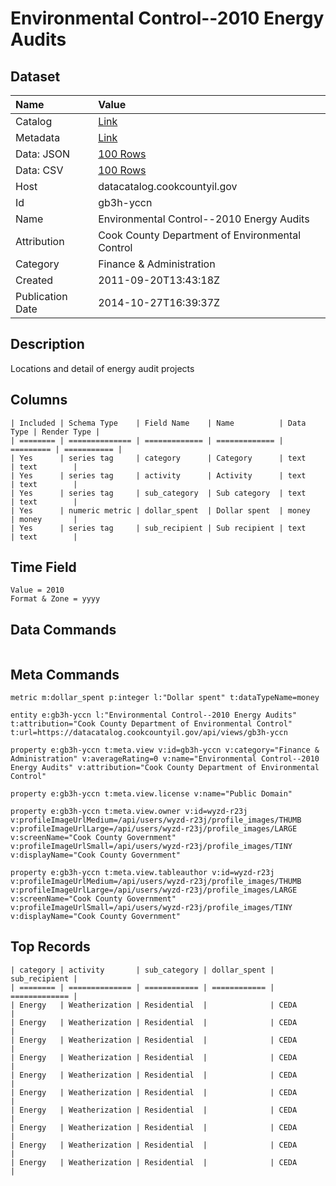# Environmental Control--2010 Energy Audits

## Dataset

| Name | Value |
| :--- | :---- |
| Catalog | [Link](https://catalog.data.gov/dataset/environmental-control-2010-energy-audits-34c16) |
| Metadata | [Link](https://datacatalog.cookcountyil.gov/api/views/gb3h-yccn) |
| Data: JSON | [100 Rows](https://datacatalog.cookcountyil.gov/api/views/gb3h-yccn/rows.json?max_rows=100) |
| Data: CSV | [100 Rows](https://datacatalog.cookcountyil.gov/api/views/gb3h-yccn/rows.csv?max_rows=100) |
| Host | datacatalog.cookcountyil.gov |
| Id | gb3h-yccn |
| Name | Environmental Control--2010 Energy Audits |
| Attribution | Cook County Department of Environmental Control |
| Category | Finance & Administration |
| Created | 2011-09-20T13:43:18Z |
| Publication Date | 2014-10-27T16:39:37Z |

## Description

Locations and detail of energy audit projects

## Columns

```ls
| Included | Schema Type    | Field Name    | Name          | Data Type | Render Type |
| ======== | ============== | ============= | ============= | ========= | =========== |
| Yes      | series tag     | category      | Category      | text      | text        |
| Yes      | series tag     | activity      | Activity      | text      | text        |
| Yes      | series tag     | sub_category  | Sub category  | text      | text        |
| Yes      | numeric metric | dollar_spent  | Dollar spent  | money     | money       |
| Yes      | series tag     | sub_recipient | Sub recipient | text      | text        |
```

## Time Field

```ls
Value = 2010
Format & Zone = yyyy
```

## Data Commands

```ls
```

## Meta Commands

```ls
metric m:dollar_spent p:integer l:"Dollar spent" t:dataTypeName=money

entity e:gb3h-yccn l:"Environmental Control--2010 Energy Audits" t:attribution="Cook County Department of Environmental Control" t:url=https://datacatalog.cookcountyil.gov/api/views/gb3h-yccn

property e:gb3h-yccn t:meta.view v:id=gb3h-yccn v:category="Finance & Administration" v:averageRating=0 v:name="Environmental Control--2010 Energy Audits" v:attribution="Cook County Department of Environmental Control"

property e:gb3h-yccn t:meta.view.license v:name="Public Domain"

property e:gb3h-yccn t:meta.view.owner v:id=wyzd-r23j v:profileImageUrlMedium=/api/users/wyzd-r23j/profile_images/THUMB v:profileImageUrlLarge=/api/users/wyzd-r23j/profile_images/LARGE v:screenName="Cook County Government" v:profileImageUrlSmall=/api/users/wyzd-r23j/profile_images/TINY v:displayName="Cook County Government"

property e:gb3h-yccn t:meta.view.tableauthor v:id=wyzd-r23j v:profileImageUrlMedium=/api/users/wyzd-r23j/profile_images/THUMB v:profileImageUrlLarge=/api/users/wyzd-r23j/profile_images/LARGE v:screenName="Cook County Government" v:profileImageUrlSmall=/api/users/wyzd-r23j/profile_images/TINY v:displayName="Cook County Government"
```

## Top Records

```ls
| category | activity       | sub_category | dollar_spent | sub_recipient | 
| ======== | ============== | ============ | ============ | ============= | 
| Energy   | Weatherization | Residential  |              | CEDA          | 
| Energy   | Weatherization | Residential  |              | CEDA          | 
| Energy   | Weatherization | Residential  |              | CEDA          | 
| Energy   | Weatherization | Residential  |              | CEDA          | 
| Energy   | Weatherization | Residential  |              | CEDA          | 
| Energy   | Weatherization | Residential  |              | CEDA          | 
| Energy   | Weatherization | Residential  |              | CEDA          | 
| Energy   | Weatherization | Residential  |              | CEDA          | 
| Energy   | Weatherization | Residential  |              | CEDA          | 
| Energy   | Weatherization | Residential  |              | CEDA          | 
```